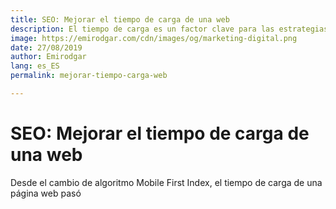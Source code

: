 ```yaml
---
title: SEO: Mejorar el tiempo de carga de una web
description: El tiempo de carga es un factor clave para las estrategias de posicionamiento web
image: https://emirodgar.com/cdn/images/og/marketing-digital.png
date: 27/08/2019
author: Emirodgar
lang: es_ES
permalink: mejorar-tiempo-carga-web

---
```


# SEO: Mejorar el tiempo de carga de una web

Desde el cambio de algoritmo Mobile First Index, el tiempo de carga de una página web pasó
<!--stackedit_data:
eyJoaXN0b3J5IjpbLTYzMzk0NzczMV19
-->